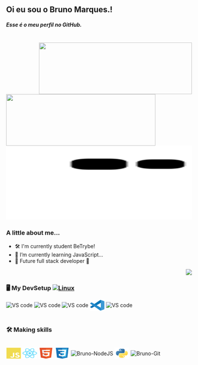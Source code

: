 ## **Oi eu sou o Bruno Marques.!**
##### _Esse é o meu perfil no GitHub._ 
 <link rel="stylesheet" href="https://cdn.jsdelivr.net/gh/devicons/devicon@v2.13.0/devicon.min.css">
 <div style="display: inline_block" align="center"><br>
 
 <div >
  <a href="https://github.com/blmarquess">
  <img height="140px" align="right" width="415px" margin="0" padding="5px" src="https://github-readme-stats.vercel.app/api/top-langs/?username=blmarquess&layout=compact&langs_count=7&theme=gotham"/>
  </a>
</div>
  
 <div >
  <a href="https://github.com/blmarquess">
  <img height="140px" width="405px" align="left" margin="0" padding="5px" src="https://github-readme-stats.vercel.app/api?username=blmarquess&show_icons=true&theme=gotham&include_all_commits=true&count_private=true"/> 
  </a>
</div>  

</div> <br />

<div>
<a href="https://github.com/blmarquess">
<img height="200em" width="860px"aling="center" src="https://raw.githubusercontent.com/rafaballerini/rafaballerini/output/github-contribution-grid-snake.svg" />
</a>
</div>

<div style="display: inline_block" >

<div align="left" width="450px">

### **A little about me...**
- 🛠 I'm currently student BeTrybe!
- 🌱 I’m currently learning JavaScript...
- 🤞 Future full stack developer 🚀

</div>

<div style="float:right" align="right">
<img height="250em" align="reight" src="https://i.giphy.com/media/heIX5HfWgEYlW/giphy.webp" /> 
</div>
</div>	
<br />

### 🖥️ My DevSetup [![Linux](https://svgshare.com/i/Zhy.svg)](https://svgshare.com/i/Zhy.svg)

<div id="setup" >
<img align="center" alt="VS code" height="30" width="40" src="https://cdn.jsdelivr.net/gh/devicons/devicon/icons/bash/bash-plain.svg">
<img align="center" alt="VS code" height="30" width="40" src="https://cdn.jsdelivr.net/gh/devicons/devicon/icons/debian/debian-plain.svg">
<img align="center" alt="VS code" height="30" width="40" src="https://cdn.jsdelivr.net/gh/devicons/devicon/icons/firefox/firefox-plain.svg">
<img align="center" alt="VS code" height="30" width="40" src="https://raw.githubusercontent.com/devicons/devicon/9f4f5cdb393299a81125eb5127929ea7bfe42889/icons/vscode/vscode-original.svg">
<img align="center" alt="VS code" height="30" width="40" src="https://cdn.jsdelivr.net/gh/devicons/devicon/icons/github/github-original.svg">
<br>
</div><br />


### 🛠 Making skills
<div style="display: inline_block"><br>
  <img align="center" alt="Bruno-Js" height="30" width="40" src="https://raw.githubusercontent.com/devicons/devicon/master/icons/javascript/javascript-plain.svg">
  <img align="center" alt="Bruno-React" height="30" width="40" src="https://raw.githubusercontent.com/devicons/devicon/master/icons/react/react-original.svg">
  <img align="center" alt="Bruno-HTML" height="30" width="40" src="https://raw.githubusercontent.com/devicons/devicon/master/icons/html5/html5-original.svg">
  <img align="center" alt="Bruno-CSS" height="30" width="40" src="https://raw.githubusercontent.com/devicons/devicon/master/icons/css3/css3-original.svg">
	<img align="center" alt="Bruno-NodeJS" height="30" width="40" src="https://cdn.jsdelivr.net/gh/devicons/devicon/icons/nodejs/nodejs-original.svg">
	<img align="center" alt="Bruno-Python" height="30" width="40" src="https://raw.githubusercontent.com/devicons/devicon/master/icons/python/python-original.svg">
	<img align="center" alt="Bruno-Git" height="30" width="40" src="https://cdn.jsdelivr.net/gh/devicons/devicon/icons/git/git-plain.svg">
</div>

